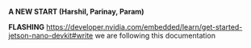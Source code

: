 **A NEW START (Harshil, Parinay, Param)**


**FLASHING**
https://developer.nvidia.com/embedded/learn/get-started-jetson-nano-devkit#write we are following this documentation
